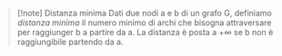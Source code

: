 >[!note] Distanza minima
>Dati due nodi a e b di un grafo G, definiamo *distanza minima* il numero minimo di archi che bisogna attraversare per raggiunger b a partire da a. La distanza è posta a $+ \infty$ se b non è raggiungibile partendo da a.
>


